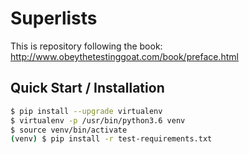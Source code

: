 # Superlists

This is repository following the book: http://www.obeythetestinggoat.com/book/preface.html

## Quick Start / Installation

```sh
$ pip install --upgrade virtualenv
$ virtualenv -p /usr/bin/python3.6 venv
$ source venv/bin/activate
(venv) $ pip install -r test-requirements.txt
```
